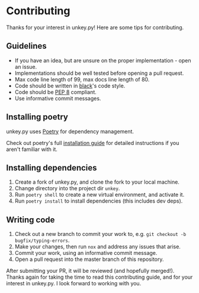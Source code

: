 # Contributing

Thanks for your interest in unkey.py! Here are some tips for contributing.

## Guidelines

- If you have an idea, but are unsure on the proper implementation - open an issue.
- Implementations should be well tested before opening a pull request.
- Max code line length of 99, max docs line length of 80.
- Code should be written in [black](https://github.com/psf/black)'s code style.
- Code should be [PEP 8](https://www.python.org/dev/peps/pep-0008/) compliant.
- Use informative commit messages.

## Installing poetry

unkey.py uses [Poetry](https://python-poetry.org/) for dependency management.

Check out poetry's full
[installation guide](https://python-poetry.org/docs/master/#installing-with-the-official-installer)
for detailed instructions if you aren't familiar with it.

## Installing dependencies

1. Create a fork of unkey.py, and clone the fork to your local machine.
2. Change directory into the project dir `unkey`.
3. Run `poetry shell` to create a new virtual environment, and activate it.
4. Run `poetry install` to install dependencies (this includes dev deps).

## Writing code

1. Check out a new branch to commit your work to, e.g. `git checkout -b bugfix/typing-errors`.
2. Make your changes, then run `nox` and address any issues that arise.
3. Commit your work, using an informative commit message.
4. Open a pull request into the master branch of this repository.

After submitting your PR, it will be reviewed (and hopefully merged!).
Thanks again for taking the time to read this contributing guide, and for your
interest in unkey.py. I look forward to working with you.
